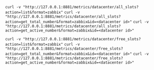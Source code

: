 
`curl -v "http://127.0.0.1:8881/metrics/datacenter/all_slots?action=list&format=zabbix"`
`curl -v "http://127.0.0.1:8881/metrics/datacenter/all_slots?action=get_total_number&format=zabbix&id=<datacenter id>"`
`curl -v "http://127.0.0.1:8881/metrics/datacenter/all_slots?action=get_active_number&format=zabbix&id=<datacenter id>"`


`curl -v "http://127.0.0.1:8881/metrics/datacenter/free_slots?action=list&format=zabbix"`
`curl -v "http://127.0.0.1:8881/metrics/datacenter/free_slots?action=get_total_number&format=zabbix&id=<datacenter id>"`
`curl -v "http://127.0.0.1:8881/metrics/datacenter/free_slots?action=get_active_number&format=zabbix&id=<datacenter id>"`
